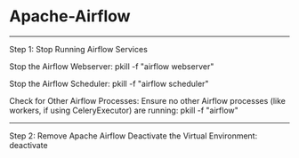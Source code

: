 # Apache-Airflow

________________________________________________

Step 1: Stop Running Airflow Services

Stop the Airflow Webserver:
pkill -f "airflow webserver"

Stop the Airflow Scheduler:
pkill -f "airflow scheduler"


Check for Other Airflow Processes: Ensure no other Airflow processes (like workers, if using CeleryExecutor) are running:
pkill -f "airflow"
________________________________________________


Step 2: Remove Apache Airflow 
Deactivate the Virtual Environment:
deactivate



